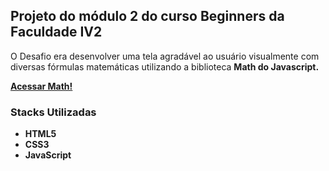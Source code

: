 <h2>Projeto do módulo 2 do curso Beginners da Faculdade IV2</h2>
<p>O Desafio era desenvolver uma tela agradável ao usuário visualmente com diversas fórmulas matemáticas utilizando a biblioteca <b>Math<b> do Javascript. </p>
<a href="http://math.dyegoalmeida.com.br/">Acessar Math!</a>
<h3>Stacks Utilizadas</h3>
<ul>
  <li>HTML5</li>
  <li>CSS3</li>
  <li>JavaScript</li>
</ul>

